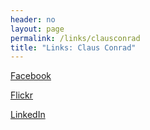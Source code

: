 ```yaml
---
header: no
layout: page
permalink: /links/clausconrad
title: "Links: Claus Conrad"
---
```

[Facebook](http://www.facebook.com/clausconrad)

[Flickr](http://www.flickr.com/photos/clausconrad/)

[LinkedIn](http://dk.linkedin.com/in/clausconrad)
